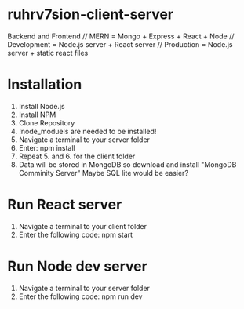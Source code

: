 # ruhrv7sion-client-server
Backend and Frontend
// MERN = Mongo + Express + React + Node
// Development = Node.js server + React server
// Production = Node.js server + static react files



# Installation
1. Install Node.js
2. Install NPM
3. Clone Repository
4. !node_moduels are needed to be installed!
5. Navigate a terminal to your server folder
6. Enter: npm install
7. Repeat 5. and 6. for the client folder
8. Data will be stored in MongoDB so download and install "MongoDB Comminity Server"
    Maybe SQL lite would be easier?


# Run React server
1. Navigate a terminal to your client folder
2. Enter the following code: npm start

# Run Node dev server
1. Navigate a terminal to your server folder
2. Enter the following code: npm run dev